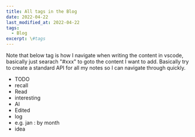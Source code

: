 ```yaml
---
title: All tags in the Blog
date: 2022-04-22
last_modified_at: 2022-04-22
tags:
  - Blog
excerpt: \#tags
---
```


Note that below tag is how I navigate when writing the content in vscode, basically just searach "#xxx" to goto the content I want to add.
Basically try to create a standard API for all my notes so I can navigate through quickly.

- TODO
- recall
- Read
- interesting
- AI
- Edited
- log
- e.g. jan : by month
- idea